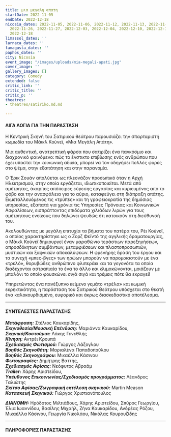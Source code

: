 ```yaml
---
title: μια μεγαλη απατη
startDate: 2022-11-05
endDate: 2022-12-18
nicosia_dates: 2022-11-05, 2022-11-06, 2022-11-12, 2022-11-13, 2022-11-19, 2022-11-20,
  2022-11-26, 2022-11-27, 2022-12-03, 2022-12-04, 2022-12-10, 2022-12-11, 2022-12-17,
  2022-12-18
limassol_dates: ''
larnaca_dates: ''
famagusta_dates: ''
paphos_dates: ''
city: Nicosia
event_image: "/images/uploads/mia-megali-apati.jpg"
cover_image: ''
gallery_images: []
category: Comedy
extended: false
critic_link: ''
critic_title: ''
critic_p: ''
theatres:
- theatres/satiriko.md.md

---
```

#### ΛΙΓΑ ΛΟΓΙΑ ΓΙΑ ΤΗΝ ΠΑΡΑΣΤΑΣΗ

Η Κεντρική Σκηνή του Σατιρικού θεάτρου παρουσιάζει την σπαρταριστή κωμωδία του Μάικλ Κούνεϊ, «Μια Μεγάλη Απάτη».

Μια αυθεντική, ανατρεπτική φάρσα που σατιρίζει ένα παγκόσμιο και διαχρονικό φαινόμενο: πώς το ένστικτο επιβίωσης ενός ανθρώπου που έχει υποστεί την κοινωνική αδικία, μπορεί να τον οδηγήσει πολλές φορές στο ψέμα, στην εξαπάτηση και στην παρανομία.

Ο Έρικ Σουάν απολύεται ως πλεονάζον προσωπικό όταν η Αρχή Ηλεκτρισμού, στην οποία εργάζεται, ιδιωτικοποιείται. Μετά από αμέτρητες, άκαρπες απόπειρες εύρεσης εργασίας και κυριευμένος από το φόβο και την ανασφάλεια για το αύριο, καταφεύγει στη διάπραξη απάτης. Εκμεταλλευόμενος τις «τρύπες» και τη γραφειοκρατία της δημόσιας υπηρεσίας, εξαπατά για χρόνια τις Υπηρεσίες Πρόνοιας και Κοινωνικών Ασφαλίσεων, εισπράττοντας επιδόματα χιλιάδων λιρών για τους αμέτρητους ενοίκους που δηλώνει ψευδώς ότι κατοικούν στη διεύθυνσή του.

Ακολουθώντας με μεγάλη επιτυχία τα βήματα του πατέρα του, Ρέι Κούνεϊ, ο οποίος χαρακτηρίστηκε ως ο Ζορζ Φεϊντό της αγγλικής δραματουργίας, ο Μάικλ Κούνεϊ δημιουργεί έναν μαραθώνιο τεράστιων παρεξηγήσεων, απροσδόκητων συμβάντων, μεταμφιέσεων και πλαστοπροσωπιών, μυστικών και ξαφνικών αποκαλύψεων. Η φρενήρης δράση του έργου και τα συνεχή «μπες-βγες» των ηρώων μπορούν να παρομοιαστούν με ένα «τρελό», θορυβώδες ανθρώπινο φλιπεράκι και τα γεγονότα τα οποία διαδέχονται αστραπιαία το ένα το άλλο και κλιμακώνονται, μοιάζουν με μπαλόνι το οποίο φουσκώνει σιγά σιγά και τρέμεις πότε θα εκραγεί!

Υπηρετώντας ένα πανέξυπνο κείμενο γεμάτο «τρέλα» και κωμική εκρηκτικότητα, η παράσταση του Σατιρικού Θεάτρου υπόσχεται στο θεατή ένα καλοκουρδισμένο, ευφορικό και άκρως διασκεδαστικό αποτέλεσμα.

***

#### ΣΥΝΤΕΛΕΣΤΕΣ ΠΑΡΑΣΤΑΣΗΣ

**_Μετάφραση:_** Στέλιος Καυκαρίδης,  
**_Σκηνοθεσία/Μουσική Επένδυση:_** Μαριάννα Καυκαρίδου,  
**_Σκηνικά/Κοστούμια:_** Λάκης Γενεθλής  
**_Κίνηση:_** Αντρέι Κρουπά  
**_Σχεδιασμός Φωτισμού:_** Γιώργος Λάζογλου  
**_Βοηθός Σκηνοθέτη:_** Μαριαλένα Παπαδοπούλου  
**_Βοηθός Σκηνογράφου:_** Μικαέλλα Κάσινου  
**_Φωτογραφίες:_** Δημήτρης Βαττής,  
**_Σχεδιασμός Αφίσας:_** Νεόφυτος Αβραάμ  
**_Τrailer:_** Χάρης Αριστείδου,  
**_Υπέυθυνος Επικοινωνίας/Σχεδιασμός προγράμματος:_** Λέανδρος Ταλιώτης  
**_Σκίτσο Αφίσας/Ζωγραφική εκτέλεση σκηνικού:_** Martin Meason  
**_Κατασκευή Σκηνικού:_** Γιώργος Χριστιανόπουλος

**_ΔΙΑΝΟΜΗ:_** Ηρόδοτος Μιλτιάδους, Χάρης Αριστείδου, Σπύρος Γεωργίου, Έλια Ιωαννίδου, Βασίλης Μιχαήλ, Ζήνα Καυκαρίδου, Ανδρέας Ρόζου, Μικαέλλα Κάσινου, Γεωργία Νικολάου, Νικόλας Κουρουζίδης

***

#### ΠΛΗΡΟΦΟΡΙΕΣ ΠΑΡΑΣΤΑΣΗΣ
